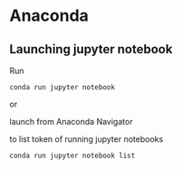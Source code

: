 # Anaconda

## Launching jupyter notebook

Run

```console
conda run jupyter notebook
```

or

launch from Anaconda Navigator

to list token of running jupyter notebooks

```console
conda run jupyter notebook list
```
